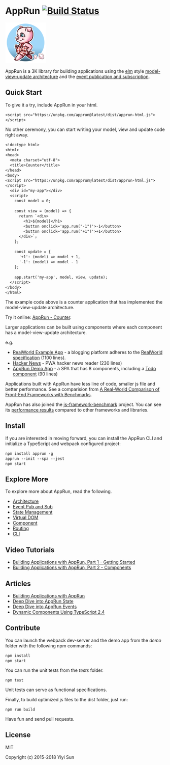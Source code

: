 # AppRun [![Build Status](https://travis-ci.org/yysun/apprun.svg?branch=master)](https://travis-ci.org/yysun/apprun)

![logo](logo.png)

AppRun is a 3K library for building applications using the [elm](https://guide.elm-lang.org/architecture) style
[model-view-update architecture](docs/concept.md)
and the [event publication and subscription](docs/event-pubsub.md).

## Quick Start

To give it a try, include AppRun in your html.
```
<script src="https://unpkg.com/apprun@latest/dist/apprun-html.js"></script>
```

No other ceremony, you can start writing your model, view and update code right away.

```
<!doctype html>
<html>
<head>
  <meta charset="utf-8">
  <title>Counter</title>
</head>
<body>
<script src="https://unpkg.com/apprun@latest/dist/apprun-html.js"></script>
  <div id="my-app"></div>
  <script>
    const model = 0;

    const view = (model) => {
      return `<div>
        <h1>${model}</h1>
        <button onclick='app.run("-1")'>-1</button>
        <button onclick='app.run("+1")'>+1</button>
      </div>`;
    };

    const update = {
      '+1': (model) => model + 1,
      '-1': (model) => model - 1
    };

    app.start('my-app', model, view, update);
  </script>
</body>
</html>
```

The example code above is a counter application that has implemented the model-view-update architecture.

Try it online: [AppRun - Counter](https://jsfiddle.net/ap1kgyeb/4).

Larger applications can be built using components where each component has a model-view-update architecture.

e.g.

* [RealWorld Example App](https://github.com/gothinkster/apprun-realworld-example-app) - a blogging platform adheres to the [RealWorld specification](https://github.com/gothinkster/realworld) (1100 lines).
* [Hacker News](https://github.com/yysun/apprun-hn) - PWA hacker news reader (230 lines)
* [AppRun Demo App](https://github.com/yysun/apprun-examples) - a SPA that has 8 components, including a [Todo component](https://github.com/yysun/apprun-examples/blob/master/router-components/todo.tsx) (90 lines)

Applications built with AppRun have less line of code, smaller js file and better performance. See a comparision from [A Real-World Comparison of Front-End Frameworks with Benchmarks](https://medium.freecodecamp.org/a-real-world-comparison-of-front-end-frameworks-with-benchmarks-e1cb62fd526c).

AppRun has also joined the [js-framework-benchmark](https://github.com/krausest/js-framework-benchmark) project. You can see its [performance results](https://rawgit.com/krausest/js-framework-benchmark/master/webdriver-ts-results/table.html) compared to other frameworks and libraries.

## Install

If you are interested in moving forward, you can install the AppRun CLI and initialize a TypeScript and webpack configured project:
```
npm install apprun -g
apprun --init --spa --jest
npm start

```

## Explore More

To explore more about AppRun, read the following.

* [Architecture](https://yysun.github.io/apprun/#/?id=architecture)
* [Event Pub and Sub](https://yysun.github.io/apprun/#/?id=event-pubsubs)
* [State Management](https://yysun.github.io/apprun/#/?id=state-management)
* [Virtual DOM](https://yysun.github.io/apprun/#/?id=virtual-dom)
* [Component](https://yysun.github.io/apprun/#/?id=component)
* [Routing](https://yysun.github.io/apprun/#/?id=routing)
* [CLI](https://yysun.github.io/apprun/#/?id=cli)

## Video Tutorials

* [Building Applications with AppRun, Part 1 - Getting Started](https://www.youtube.com/watch?v=RuRmXEN2-xI)
* [Building Applications with AppRun, Part 2 - Components](https://www.youtube.com/watch?v=qkP6HvZmhtY)

## Articles

* [Building Applications with AppRun](https://medium.com/@yiyisun/building-applications-with-apprun-d103cd461bae)
* [Deep Dive into AppRun State](https://medium.com/@yiyisun/deep-dive-into-apprun-state-3d6fb58b1521)
* [Deep Dive into AppRun Events](https://medium.com/@yiyisun/deep-dive-into-apprun-events-1650dc7811ea)
* [Dynamic Components Using TypeScript 2.4](https://medium.com/@yiyisun/dynamic-components-using-typescript-2-4-de109be6d135)


## Contribute

You can launch the webpack dev-server and the demo app from the _demo_ folder with the following npm commands:
```
npm install
npm start
```

You can run the unit tests from the _tests_ folder.
```
npm test
```
Unit tests can serve as functional specifications.

Finally, to build optimized js files to the dist folder, just run:
```
npm run build
```

Have fun and send pull requests.

## License

MIT

Copyright (c) 2015-2018 Yiyi Sun
